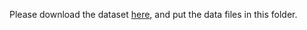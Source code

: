 Please download the dataset [here](https://www.kaggle.com/rounakbanik/the-movies-dataset), and put the data files in this folder.
